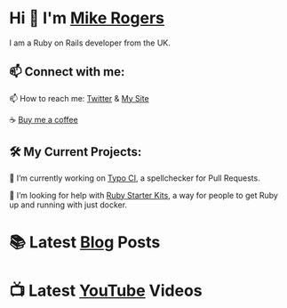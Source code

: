 # Hi 👋 I'm [Mike Rogers](https://mikerogers.io/)

I am a Ruby on Rails developer from the UK.

## 📫 Connect with me:

📫 How to reach me: [Twitter](https://twitter.com/MikeRogers0) & [My Site](https://mikerogers.io/)

☕️ [Buy me a coffee](https://www.buymeacoffee.com/MikeRogers0)

## 🛠 My Current Projects:

🚀 I’m currently working on [Typo CI](https://github.com/marketplace/typo-ci), a spellchecker for Pull Requests.

🙏 I’m looking for help with [Ruby Starter Kits](https://github.com/Ruby-Starter-Kits/), a way for people to get Ruby up and running with just docker.

# 📚 Latest [Blog](https://mikerogers.io/) Posts

<!-- BLOG-POST-LIST:START -->
<!-- BLOG-POST-LIST:END -->

# 📺 Latest [YouTube](https://www.youtube.com/c/MikeRogers0) Videos

<!-- YOUTUBE-POST-LIST:START -->
<!-- YOUTUBE-POST-LIST:END -->
